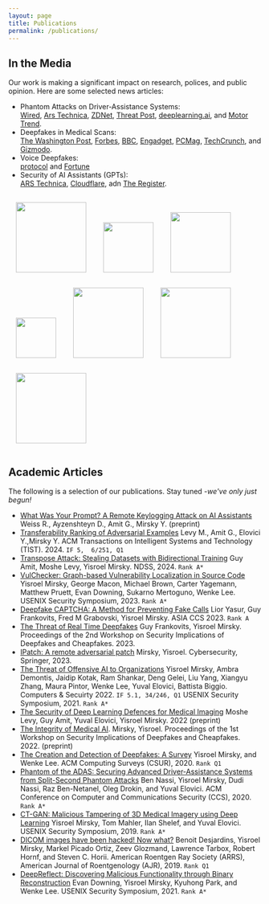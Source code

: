 ```yaml
---
layout: page
title: Publications
permalink: /publications/
---
```


## In the Media

Our work is making a significant impact on research, polices, and public opinion. Here are some selected news articles:

- Phantom Attacks on Driver-Assistance Systems:<br/> [Wired](https://www.wired.com/story/tesla-model-x-autopilot-phantom-images/), [Ars Technica](https://arstechnica.com/cars/2020/01/how-a-300-projector-can-fool-teslas-autopilot/), [ZDNet](https://www.zdnet.com/article/tesla-and-other-autopilot-driven-cars-tricked-with-2d-projections/), [Threat Post](https://threatpost.com/tesla-autopilot-duped-by-phantom-images/152491/),  [deeplearning.ai](https://blog.deeplearning.ai/blog/the-batch-hotter-dating-profiles-pandas-in-love-compute-for-coronavirus-deepfake-detection-self-driving-cars-run-amok), and [Motor Trend](https://www.motortrend.com/news/tesla-autopilot-mobileye-driver-assist-tricked/).
- Deepfakes in Medical Scans: <br/>[The Washington Post](https://www.washingtonpost.com/technology/2019/04/03/hospital-viruses-fake-cancerous-nodes-ct-scans-created-by-malware-trick-radiologists/), [Forbes](https://www.forbes.com/sites/daveywinder/2019/04/05/malware-removes-cancer-tumors-from-ct-scans-and-fools-radiologists/), [BBC](https://www.bbc.com/news/technology-47812475), [Engadget](https://www.engadget.com/2019-04-03-malware-cancerous-nodes-ct-mri-scans.html), [PCMag](https://www.pcmag.com/news/malware-can-add-or-remove-cancer-cells-to-ct-scans), [TechCrunch](https://techcrunch.com/2020/01/10/medical-images-exposed-pacs/), and [Gizmodo](https://gizmodo.com/researchers-demonstrate-malware-that-can-trick-doctors-1833786672).
- Voice Deepfakes: <br/>[protocol](https://www.protocol.com/enterprise/deepfake-voice-cyberattack-ai-audio) and [Fortune](https://fortune.com/2022/09/03/live-deepfakes-detect-methods-zoom-fraud/?gbd367)
- Security of AI Assistants (GPTs): <br/>[ARS Technica](https://arstechnica.com/security/2024/03/hackers-can-read-private-ai-assistant-chats-even-though-theyre-encrypted/), [Cloudflare](https://blog.cloudflare.com/ai-side-channel-attack-mitigated), adn [The Register](https://www.theregister.com/2024/03/18/chatgpt_sidechannel_attack_has_easy/).

<p float="left">
  <a href="https://www.wired.com/story/tesla-model-x-autopilot-phantom-images/"><img src="{{site.baseurl}}/assets/logos/Wired.png" width="140" style="margin: 15px;"/></a>
  <a href="https://www.washingtonpost.com/technology/2019/04/03/hospital-viruses-fake-cancerous-nodes-ct-scans-created-by-malware-trick-radiologists/"><img src="{{site.baseurl}}/assets/logos/wp.png" width="100" style="margin: 15px;"/></a>
  <a href="https://www.forbes.com/sites/daveywinder/2019/04/05/malware-removes-cancer-tumors-from-ct-scans-and-fools-radiologists/"><img src="{{site.baseurl}}/assets/logos/forbes.png" width="120" style="margin: 15px;"/></a>
<a href="https://techcrunch.com/2020/01/10/medical-images-exposed-pacs/"><img src="{{site.baseurl}}/assets/logos/tc2.png" width="80" style="margin: 15px;"/></a>
 <a href="https://www.protocol.com/enterprise/deepfake-voice-cyberattack-ai-audio"><img src="{{site.baseurl}}/assets/logos/protocol.png" width="140" style="margin: 15px;"/></a>
     <a href="https://fortune.com/2022/09/03/live-deepfakes-detect-methods-zoom-fraud/?gbd367"><img src="{{site.baseurl}}/assets/logos/fortune.png" width="140" style="margin: 15px;"/></a>
     <a href="https://arstechnica.com/security/2024/03/hackers-can-read-private-ai-assistant-chats-even-though-theyre-encrypted/"><img src="{{site.baseurl}}/assets/logos/arstechnica.png" width="140" style="margin: 15px;"/></a>

</p>





## Academic Articles

The following is a selection of our publications. Stay tuned *-we've only just begun!*

- [What Was Your Prompt? A Remote Keylogging Attack on AI Assistants](https://arxiv.org/abs/2403.09751) Weiss R., Ayzenshteyn D., Amit G., Mirsky Y. (preprint)
- [Transferability Ranking of Adversarial Examples](https://arxiv.org/abs/2208.10878) Levy M., Amit G., Elovici Y.,Mirsky Y. ACM Transactions on Intelligent Systems and Technology (TIST). 2024. `IF 5,  6/251, Q1`
- [Transpose Attack: Stealing Datasets with Bidirectional Training](https://www.ndss-symposium.org/ndss2024/) Guy Amit, Moshe Levy, Yisroel Mirsky. NDSS, 2024. `Rank A*`
- [VulChecker: Graph-based Vulnerability Localization in Source Code](https://www.usenix.org/conference/usenixsecurity23/presentation/mirsky) Yisroel Mirsky, George Macon, Michael Brown, Carter Yagemann, Matthew Pruett, Evan Downing, Sukarno Mertoguno, Wenke Lee. USENIX Security Symposium, 2023. `Rank A*`
- [Deepfake CAPTCHA: A Method for Preventing Fake Calls](https://dl.acm.org/doi/pdf/10.1145/3579856.3595801) Lior Yasur, Guy Frankovits, Fred M Grabovski, Yisroel Mirsky. ASIA CCS 2023. `Rank A`
- [The Threat of Real Time Deepfakes](https://arxiv.org/pdf/2306.02487.pdf) Guy Frankovits, Yisroel Mirsky. Proceedings of the 2nd Workshop on Security Implications of Deepfakes and Cheapfakes.  2023. 
- [IPatch: A remote adversarial patch](https://arxiv.org/abs/2105.00113) Mirsky, Yisroel. Cybersecurity, Springer, 2023.
- [The Threat of Offensive AI to Organizations](https://www.sciencedirect.com/science/article/pii/S0167404822003984) Yisroel Mirsky, Ambra Demontis, Jaidip Kotak, Ram Shankar, Deng Gelei, Liu Yang, Xiangyu Zhang, Maura Pintor, Wenke Lee, Yuval Elovici, Battista Biggio. Computers & Secuirty 2022. `IF 5.1, 34/246, Q1`
  USENIX Security Symposium, 2021. `Rank A*`
- [The Security of Deep Learning Defences for Medical Imaging](https://arxiv.org/abs/2201.08661) Moshe Levy, Guy Amit, Yuval Elovici, Yisroel Mirsky. 2022 (preprint)
- [The Integrity of Medical AI](https://dl.acm.org/doi/pdf/10.1145/3494109.3527191?casa_token=lXkpZRJEqMUAAAAA:SFiEfeQbSgj47z59PSwwo3dz_aSPjRZDH7mSMmupFgHxNE-qyAKT_HsrycfV1kMw8sqHOm5wINwI6l4). Mirsky, Yisroel. Proceedings of the 1st Workshop on Security Implications of Deepfakes and Cheapfakes. 2022. (preprint)
- [The Creation and Detection of Deepfakes: A Survey](http://128.84.4.27/abs/2004.11138) Yisroel Mirsky, and Wenke Lee. ACM Computing Surveys (CSUR), 2020. `Rank Q1`
- [Phantom of the ADAS: Securing Advanced Driver-Assistance Systems from Split-Second Phantom Attacks](https://eprint.iacr.org/2020/085.pdf) Ben Nassi, Yisroel Mirsky, Dudi Nassi, Raz Ben-Netanel, Oleg Drokin, and Yuval Elovici. ACM Conference on Computer and Communications Security (CCS), 2020. `Rank A*`
- [CT-GAN: Malicious Tampering of 3D Medical Imagery using Deep Learning](https://www.usenix.org/system/files/sec19-mirsky_0.pdf) Yisroel Mirsky, Tom Mahler, Ilan Shelef, and Yuval Elovici. USENIX Security Symposium, 2019. `Rank A*`
- [DICOM images have been hacked! Now what?](line.org/doi/abs/10.2214/AJR.19.21958) Benoit Desjardins, Yisroel Mirsky, Markel Picado Ortiz, Zeev Glozmand, Lawrence Tarbox, Robert Hornf, and Steven C. Horii. American Roentgen Ray Society (ARRS), American Journal of Roentgenology (AJR), 2019. `Rank Q1`
- [DeepReflect: Discovering Malicious Functionality through Binary Reconstruction](https://www.usenix.org/system/files/sec21fall-downing.pdf) Evan Downing, Yisroel Mirsky, Kyuhong Park, and Wenke Lee.  USENIX Security Symposium, 2021. `Rank A*`
